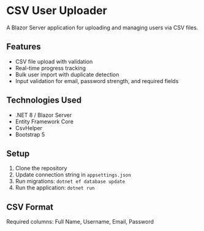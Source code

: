 # CSV User Uploader

A Blazor Server application for uploading and managing users via CSV files.

## Features
- CSV file upload with validation
- Real-time progress tracking
- Bulk user import with duplicate detection
- Input validation for email, password strength, and required fields

## Technologies Used
- .NET 8 / Blazor Server
- Entity Framework Core
- CsvHelper
- Bootstrap 5

## Setup
1. Clone the repository
2. Update connection string in `appsettings.json`
3. Run migrations: `dotnet ef database update`
4. Run the application: `dotnet run`

## CSV Format
Required columns: Full Name, Username, Email, Password
